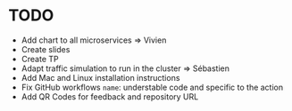 # TODO

- Add chart to all microservices => Vivien
- Create slides
- Create TP
- Adapt traffic simulation to run in the cluster => Sébastien
- Add Mac and Linux installation instructions
- Fix GitHub workflows `name`: understable code and specific to the action
- Add QR Codes for feedback and repository URL
